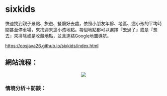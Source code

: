 # sixkids
快速找到親子景點、旅遊、餐廳好去處，依照小朋友年齡、地區、遛小孩的平均時間甚至停車場，來找週末遛小孩地點。每個地點都可以選擇『去過了』或是『想去』來排除或是收藏地點，並且連結Google地圖導航。

https://cosjava26.github.io/sixkids/index.html

## 網站流程：
<p align="center">
  <img src="http://i.imgur.com/4PG8444.png">
</p>

### 情境分析＋訪談：


